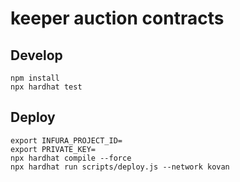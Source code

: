keeper auction contracts
========================

## Develop

```
npm install
npx hardhat test
```

## Deploy

```
export INFURA_PROJECT_ID=
export PRIVATE_KEY=
npx hardhat compile --force
npx hardhat run scripts/deploy.js --network kovan
```